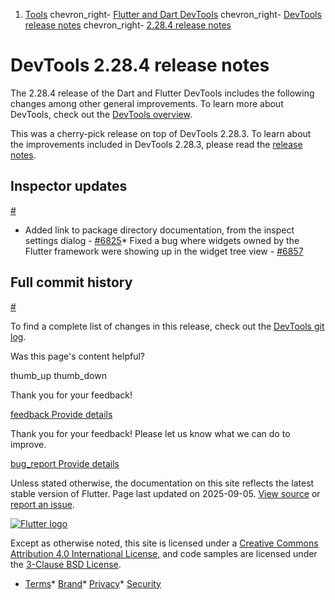 1. [Tools](/tools) chevron\_right- [Flutter and Dart DevTools](/tools/devtools) chevron\_right- [DevTools release notes](/tools/devtools/release-notes) chevron\_right- [2.28.4 release notes](/tools/devtools/release-notes/release-notes-2.28.4)

DevTools 2.28.4 release notes
=============================

The 2.28.4 release of the Dart and Flutter DevTools includes the following changes among other general improvements. To learn more about DevTools, check out the [DevTools overview](https://docs.flutter.dev/tools/devtools).

This was a cherry-pick release on top of DevTools 2.28.3. To learn about the improvements included in DevTools 2.28.3, please read the [release notes](/tools/devtools/release-notes/release-notes-2.28.3).

Inspector updates
-----------------

[#](#inspector-updates)

* Added link to package directory documentation, from the inspect settings dialog - [#6825](https://github.com/flutter/devtools/pull/6825)* Fixed a bug where widgets owned by the Flutter framework were showing up in the widget tree view - [#6857](https://github.com/flutter/devtools/pull/6857)

Full commit history
-------------------

[#](#full-commit-history)

To find a complete list of changes in this release, check out the [DevTools git log](https://github.com/flutter/devtools/tree/v2.28.4).

Was this page's content helpful?

thumb\_up thumb\_down

Thank you for your feedback!

 [feedback Provide details](https://github.com/flutter/website/issues/new?template=1_page_issue.yml&&page-url=https://docs.flutter.dev/tools/devtools/release-notes/release-notes-2.28.4/&page-source=https://github.com/flutter/website/tree/main/src/content/tools/devtools/release-notes/release-notes-2.28.4.md)

Thank you for your feedback! Please let us know what we can do to improve.

 [bug\_report Provide details](https://github.com/flutter/website/issues/new?template=1_page_issue.yml&&page-url=https://docs.flutter.dev/tools/devtools/release-notes/release-notes-2.28.4/&page-source=https://github.com/flutter/website/tree/main/src/content/tools/devtools/release-notes/release-notes-2.28.4.md)

Unless stated otherwise, the documentation on this site reflects the latest stable version of Flutter. Page last updated on 2025-09-05. [View source](https://github.com/flutter/website/tree/main/src/content/tools/devtools/release-notes/release-notes-2.28.4.md) or [report an issue](https://github.com/flutter/website/issues/new?template=1_page_issue.yml&&page-url=https://docs.flutter.dev/tools/devtools/release-notes/release-notes-2.28.4/&page-source=https://github.com/flutter/website/tree/main/src/content/tools/devtools/release-notes/release-notes-2.28.4.md "Report an issue with this page").

[![Flutter logo](/assets/images/branding/flutter/logo+text/horizontal/white.svg)](https://flutter.dev)

Except as otherwise noted, this site is licensed under a [Creative Commons Attribution 4.0 International License](https://creativecommons.org/licenses/by/4.0/), and code samples are licensed under the [3-Clause BSD License](https://opensource.org/licenses/BSD-3-Clause).

* [Terms](/tos "Terms of use")* [Brand](/brand "Brand usage guidelines")* [Privacy](https://policies.google.com/privacy "Privacy policy")* [Security](/security "Security philosophy and practices")

   